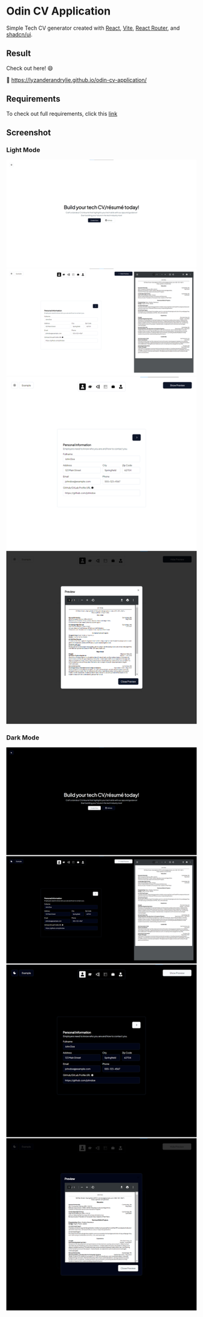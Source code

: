 # Odin CV Application

Simple Tech CV generator created with [React](https://react.dev/), [Vite](https://vitejs.dev/), [React Router](https://reactrouter.com/en/main), and [shadcn/ui](https://ui.shadcn.com/).

## Result

Check out here! 😄

🔗 <https://lyzanderandrylie.github.io/odin-cv-application/>

## Requirements

To check out full requirements, click this [link](https://www.theodinproject.com/lessons/node-path-react-new-cv-application "Project: CV Application")  

## Screenshot

### Light Mode

![Welcome Page](./screenshot/welcome_page_light.png)
![Create CV Page Large](./screenshot/create_cv_light_large.png)
![Create CV Page Large](./screenshot/create_cv_light_medium.png)
![Create CV Page Large](./screenshot/create_cv_light_preview_medium.png)

### Dark Mode

![Welcome Page](./screenshot/welcome_page_dark.png)
![Create CV Page Large](./screenshot/create_cv_dark_large.png)
![Create CV Page Large](./screenshot/create_cv_dark_medium.png)
![Create CV Page Large](./screenshot/create_cv_dark_preview_medium.png)
